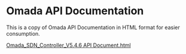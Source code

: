 # Omada API Documentation

This is a copy of Omada API Documentation in HTML format for easier consumption.

[Omada_SDN_Controller_V5.4.6 API Document.html](./Omada_SDN_Controller_V5.4.6%20API%20Document.html)
